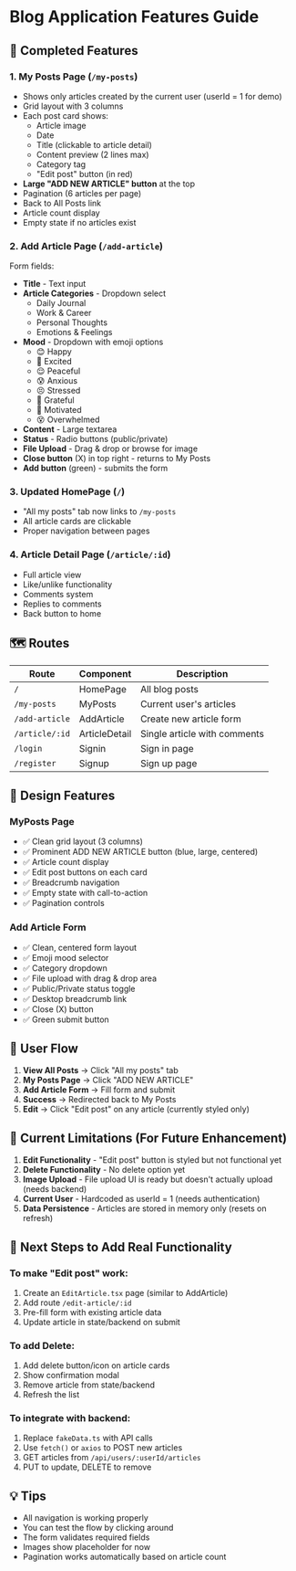 # Blog Application Features Guide

## 🎯 Completed Features

### 1. **My Posts Page** (`/my-posts`)
- Shows only articles created by the current user (userId = 1 for demo)
- Grid layout with 3 columns
- Each post card shows:
  - Article image
  - Date
  - Title (clickable to article detail)
  - Content preview (2 lines max)
  - Category tag
  - "Edit post" button (in red)
- **Large "ADD NEW ARTICLE" button** at the top
- Pagination (6 articles per page)
- Back to All Posts link
- Article count display
- Empty state if no articles exist

### 2. **Add Article Page** (`/add-article`)
Form fields:
- **Title** - Text input
- **Article Categories** - Dropdown select
  - Daily Journal
  - Work & Career
  - Personal Thoughts
  - Emotions & Feelings
- **Mood** - Dropdown with emoji options
  - 😊 Happy
  - 🤩 Excited
  - 😌 Peaceful
  - 😰 Anxious
  - 😣 Stressed
  - 🙏 Grateful
  - 💪 Motivated
  - 😵 Overwhelmed
- **Content** - Large textarea
- **Status** - Radio buttons (public/private)
- **File Upload** - Drag & drop or browse for image
- **Close button** (X) in top right - returns to My Posts
- **Add button** (green) - submits the form

### 3. **Updated HomePage** (`/`)
- "All my posts" tab now links to `/my-posts`
- All article cards are clickable
- Proper navigation between pages

### 4. **Article Detail Page** (`/article/:id`)
- Full article view
- Like/unlike functionality
- Comments system
- Replies to comments
- Back button to home

## 🗺️ Routes

| Route | Component | Description |
|-------|-----------|-------------|
| `/` | HomePage | All blog posts |
| `/my-posts` | MyPosts | Current user's articles |
| `/add-article` | AddArticle | Create new article form |
| `/article/:id` | ArticleDetail | Single article with comments |
| `/login` | Signin | Sign in page |
| `/register` | Signup | Sign up page |

## 🎨 Design Features

### MyPosts Page
- ✅ Clean grid layout (3 columns)
- ✅ Prominent ADD NEW ARTICLE button (blue, large, centered)
- ✅ Article count display
- ✅ Edit post buttons on each card
- ✅ Breadcrumb navigation
- ✅ Empty state with call-to-action
- ✅ Pagination controls

### Add Article Form
- ✅ Clean, centered form layout
- ✅ Emoji mood selector
- ✅ Category dropdown
- ✅ File upload with drag & drop area
- ✅ Public/Private status toggle
- ✅ Desktop breadcrumb link
- ✅ Close (X) button
- ✅ Green submit button

## 🔄 User Flow

1. **View All Posts** → Click "All my posts" tab
2. **My Posts Page** → Click "ADD NEW ARTICLE"
3. **Add Article Form** → Fill form and submit
4. **Success** → Redirected back to My Posts
5. **Edit** → Click "Edit post" on any article (currently styled only)

## 📝 Current Limitations (For Future Enhancement)

1. **Edit Functionality** - "Edit post" button is styled but not functional yet
2. **Delete Functionality** - No delete option yet
3. **Image Upload** - File upload UI is ready but doesn't actually upload (needs backend)
4. **Current User** - Hardcoded as userId = 1 (needs authentication)
5. **Data Persistence** - Articles are stored in memory only (resets on refresh)

## 🚀 Next Steps to Add Real Functionality

### To make "Edit post" work:
1. Create an `EditArticle.tsx` page (similar to AddArticle)
2. Add route `/edit-article/:id`
3. Pre-fill form with existing article data
4. Update article in state/backend on submit

### To add Delete:
1. Add delete button/icon on article cards
2. Show confirmation modal
3. Remove article from state/backend
4. Refresh the list

### To integrate with backend:
1. Replace `fakeData.ts` with API calls
2. Use `fetch()` or `axios` to POST new articles
3. GET articles from `/api/users/:userId/articles`
4. PUT to update, DELETE to remove

## 💡 Tips

- All navigation is working properly
- You can test the flow by clicking around
- The form validates required fields
- Images show placeholder for now
- Pagination works automatically based on article count
